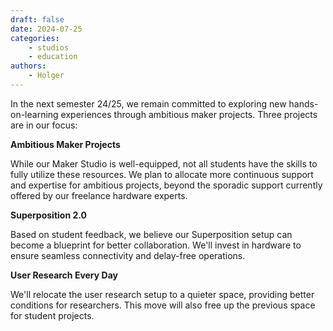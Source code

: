 ```yaml
---
draft: false
date: 2024-07-25
categories:
    - studios
    - education
authors:
    - Holger
---
```


In the next semester 24/25, we remain committed to exploring new hands-on-learning experiences through ambitious maker projects. Three projects are in our focus:

**Ambitious Maker Projects**

While our Maker Studio is well-equipped, not all students have the skills to fully utilize these resources. We plan to allocate more continuous support and expertise for ambitious projects, beyond the sporadic support currently offered by our freelance hardware experts.

**Superposition 2.0**

Based on student feedback, we believe our Superposition setup can become a blueprint for better collaboration. We'll invest in hardware to ensure seamless connectivity and delay-free operations.

**User Research Every Day**

We'll relocate the user research setup to a quieter space, providing better conditions for researchers. This move will also free up the previous space for student projects.